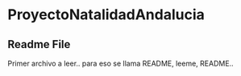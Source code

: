 # ProyectoNatalidadAndalucia
## Readme File

Primer archivo a leer.. para eso se llama README, leeme, README.. 
